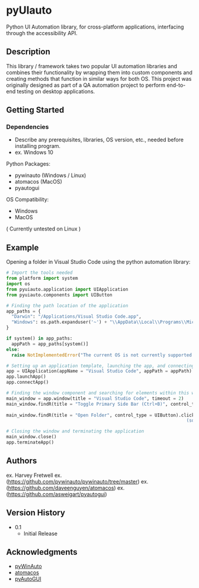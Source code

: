 # pyUIauto

Python UI Automation library, for cross-platform applications, interfacing through the accessibility API.

## Description

This library / framework takes two popular UI automation libraries and combines their functionality by wrapping them into custom components and creating methods that function in similar ways for both OS. This project was originally designed as part of a QA automation project to perform end-to-end testing on desktop applications.

## Getting Started

### Dependencies

* Describe any prerequisites, libraries, OS version, etc., needed before installing program.
* ex. Windows 10

Python Packages:
- pywinauto (Windows / Linux)
- atomacos (MacOS)
- pyautogui

OS Compatibility:
- Windows
- MacOS

( Currently untested on Linux )

## Example

Opening a folder in Visual Studio Code using the python automation library:

```python
# Import the tools needed
from platform import system
import os
from pyuiauto.application import UIApplication
from pyuiauto.components import UIButton

# Finding the path location of the application
app_paths = {
  "Darwin": "/Applications/Visual Studio Code.app",
  "Windows": os.path.expanduser('~') + "\\AppData\\Local\\Programs\\Microsoft VS Code\\Code.exe"
}

if system() in app_paths:
  appPath = app_paths[system()]
else:
  raise NotImplementedError("The current OS is not currently supported: " + system())

# Setting up an application template, launching the app, and connecting to it
app = UIApplication(appName = "Visual Studio Code", appPath = appPath)
app.launchApp()
app.connectApp()

# Finding the window component and searching for elements within this window component
main_window = app.window(title = "Visual Studio Code", timeout = 2)
main_window.findR(title = "Toggle Primary Side Bar (Ctrl+B)", control_type = UIButton).press() '''  press will invoke a button without manually moving the mouse and clicking it 
                                                                                          (a button could be invoked even if it isn't currently visible)  '''
main_window.findR(title = "Open Folder", control_type = UIButton).click() ''' however, click will move the mouse to the button location and click it
                                                                    (sometimes this can be more reliable) '''

# Closing the window and terminating the application
main_window.close()
app.terminateApp()
```

## Authors

ex. Harvey Fretwell
ex. (https://github.com/pywinauto/pywinauto/tree/master)
ex. (https://github.com/daveenguyen/atomacos)
ex. (https://github.com/asweigart/pyautogui)

## Version History

* 0.1
    * Initial Release

## Acknowledgments

* [pyWinAuto](https://github.com/pywinauto/pywinauto/tree/master)
* [atomacos](https://github.com/daveenguyen/atomacos)
* [pyAutoGUI](https://github.com/asweigart/pyautogui)

